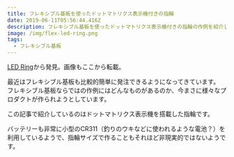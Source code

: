 ```yaml
---
title: フレキシブル基板を使ったドットマトリクス表示機付きの指輪
date: 2019-06-11T05:56:44.416Z
description: フレキシブル基板を使ったドットマトリクス表示機付きの指輪の作例を紹介します。
image: /img/flex-led-ring.png
tags:
  - フレキシブル基板
---
```

[LED Ring](https://hackaday.io/project/165815-led-ring)から発見。画像もここから転載。

最近はフレキシブル基板も比較的簡単に発注できるようになってきています。
フレキシブル基板ならではの作例にはどんなものがあるのか、今まさに様々なプロダクトが作られようとしています。

この記事で紹介しているのはドットマトリクス表示機を搭載した指輪です。

バッテリーも非常に小型のCR311（釣りのウキなどに使われるような電池？）を利用しているようで、指輪サイズで作ることもそれほど非現実的ではないようです。
